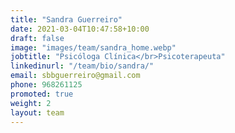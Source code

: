 ```yaml
---
title: "Sandra Guerreiro"
date: 2021-03-04T10:47:58+10:00
draft: false
image: "images/team/sandra_home.webp"
jobtitle: "Psicóloga Clínica</br>Psicoterapeuta"
linkedinurl: "/team/bio/sandra/"
email: sbbguerreiro@gmail.com
phone: 968261125
promoted: true
weight: 2
layout: team
---
```

